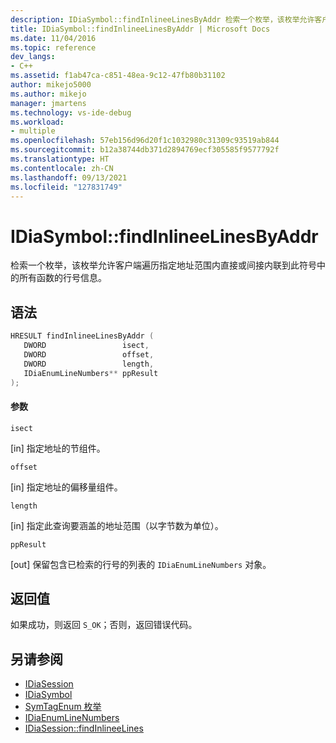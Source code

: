 ```yaml
---
description: IDiaSymbol::findInlineeLinesByAddr 检索一个枚举，该枚举允许客户端遍历指定地址范围内直接或间接内联到此符号中的所有函数的行号信息。
title: IDiaSymbol::findInlineeLinesByAddr | Microsoft Docs
ms.date: 11/04/2016
ms.topic: reference
dev_langs:
- C++
ms.assetid: f1ab47ca-c851-48ea-9c12-47fb80b31102
author: mikejo5000
ms.author: mikejo
manager: jmartens
ms.technology: vs-ide-debug
ms.workload:
- multiple
ms.openlocfilehash: 57eb156d96d20f1c1032980c31309c93519ab844
ms.sourcegitcommit: b12a38744db371d2894769ecf305585f9577792f
ms.translationtype: HT
ms.contentlocale: zh-CN
ms.lasthandoff: 09/13/2021
ms.locfileid: "127831749"
---
```

# <a name="idiasymbolfindinlineelinesbyaddr"></a>IDiaSymbol::findInlineeLinesByAddr
检索一个枚举，该枚举允许客户端遍历指定地址范围内直接或间接内联到此符号中的所有函数的行号信息。

## <a name="syntax"></a>语法

```C++
HRESULT findInlineeLinesByAddr ( 
   DWORD                 isect,
   DWORD                 offset,
   DWORD                 length,
   IDiaEnumLineNumbers** ppResult
);
```

#### <a name="parameters"></a>参数
 `isect`

[in] 指定地址的节组件。

 `offset`

[in] 指定地址的偏移量组件。

 `length`

[in] 指定此查询要涵盖的地址范围（以字节数为单位）。

 `ppResult`

[out] 保留包含已检索的行号的列表的 `IDiaEnumLineNumbers` 对象。

## <a name="return-value"></a>返回值
 如果成功，则返回 `S_OK`；否则，返回错误代码。

## <a name="see-also"></a>另请参阅
- [IDiaSession](../../debugger/debug-interface-access/idiasession.md)
- [IDiaSymbol](../../debugger/debug-interface-access/idiasymbol.md)
- [SymTagEnum 枚举](../../debugger/debug-interface-access/symtagenum.md)
- [IDiaEnumLineNumbers](../../debugger/debug-interface-access/idiaenumlinenumbers.md)
- [IDiaSession::findInlineeLines](../../debugger/debug-interface-access/idiasession-findinlineelines.md)
